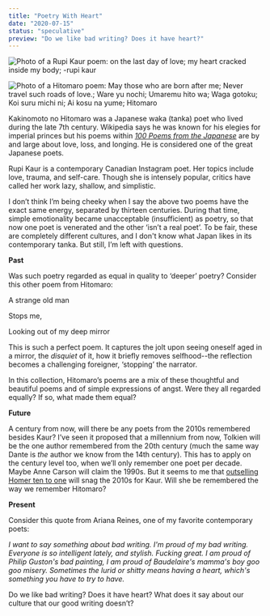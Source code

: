 ```yaml
---
title: "Poetry With Heart"
date: "2020-07-15"
status: "speculative"
preview: "Do we like bad writing? Does it have heart?"
---
```


![Photo of a Rupi Kaur poem: on the last day of love; my heart cracked inside my body; -rupi kaur](/images/blogimages/kaurcrop-2.jpg)

![Photo of a Hitomaro poem: May those who are born after me; Never travel such roads of love.; Ware yu nochi; Umaremu hito wa; Waga gotoku; Koi suru michi ni; Ai kosu na yume; Hitomaro](/images/blogimages/hitamarocrop-1.jpg)

Kakinomoto no Hitomaro was a Japanese waka (tanka) poet who lived during the late 7th century. Wikipedia says he was known for his elegies for imperial princes but his poems within [_100 Poems from the Japanese_](https://smile.amazon.com/100-Poems-Japanese-Kenneth-Rexroth/dp/0811201813) are by and large about love, loss, and longing. He is considered one of the great Japanese poets.

Rupi Kaur is a contemporary Canadian Instagram poet. Her topics include love, trauma, and self-care. Though she is intensely popular, critics have called her work lazy, shallow, and simplistic.

I don’t think I’m being cheeky when I say the above two poems have the exact same energy, separated by thirteen centuries. During that time, simple emotionality became unacceptable (insufficient) as poetry, so that now one poet is venerated and the other ‘isn’t a real poet’. To be fair, these are completely different cultures, and I don't know what Japan likes in its contemporary tanka. But still, I’m left with questions.

**Past**

Was such poetry regarded as equal in quality to ‘deeper’ poetry? Consider this other poem from Hitomaro:

A strange old man

Stops me,

Looking out of my deep mirror

This is such a perfect poem. It captures the jolt upon seeing oneself aged in a mirror, the _disquiet_ of it, how it briefly removes selfhood--the reflection becomes a challenging foreigner, ‘stopping’ the narrator.

In this collection, Hitomaro’s poems are a mix of these thoughtful and beautiful poems and of simple expressions of angst. Were they all regarded equally? If so, what made them equal?

**Future**

A century from now, will there be any poets from the 2010s remembered besides Kaur? I’ve seen it proposed that a millennium from now, Tolkien will be the one author remembered from the 20th century (much the same way Dante is _the_ author we know from the 14th century). This has to apply on the century level too, when we’ll only remember one poet per decade. Maybe Anne Carson will claim the 1990s. But it seems to me that [outselling Homer ten to one](https://www.thecut.com/2017/10/profile-rupi-kaur-author-of-milk-and-honey.html) will snag the 2010s for Kaur. Will she be remembered the way we remember Hitomaro?

**Present**

Consider this quote from Ariana Reines, one of my favorite contemporary poets:

_I want to say something about bad writing. I'm proud of my bad writing. Everyone is so intelligent lately, and stylish. Fucking great. I am proud of Philip Guston's bad painting, I am proud of Baudelaire's mamma's boy goo goo misery. Sometimes the lurid or shitty means having a heart, which's something you have to try to have._

Do we like bad writing? Does it have heart? What does it say about our culture that our good writing doesn’t?
